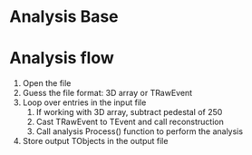 # Analysis Base

# Analysis flow

1. Open the file
2. Guess the file format: 3D array or TRawEvent
3. Loop over entries in the input file
    1. If working with 3D array, subtract pedestal of 250
    2. Cast TRawEvent to TEvent and call reconstruction
    3. Call analysis Process() function to perform the analysis
4. Store output TObjects in the output file